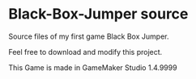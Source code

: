 # Black-Box-Jumper source 
Source files of my first game Black Box Jumper.

Feel free to download and modify this project.

This Game is made in GameMaker Studio 1.4.9999

